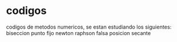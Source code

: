# codigos
codigos de metodos numericos, se estan estudiando los siguientes:
  biseccion
  punto fijo
  newton raphson
  falsa posicion
  secante
  
